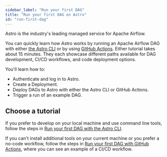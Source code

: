 ```yaml
---
sidebar_label: "Run your first DAG"
title: "Run your first DAG on Astro"
id: "run-first-dag"
---
```



Astro is the industry's leading managed service for Apache Airflow.

You can quickly learn how Astro works by running an Apache Airflow DAG with either [the Astro CLI](first-dag-cli.md) or by using [GitHub Actions](first-dag-github-actions.md). Either tutorial takes about 15 minutes. They each showcase different paths available for DAG development, CI/CD workflows, and code deployment options.

You'll learn how to:

- Authenticate and log in to Astro.
- Create a Deployment.
- Deploy DAGs to Astro with either the Astro CLI or GitHub Actions.
- Trigger a run of an example DAG.

## Choose a tutorial

If you prefer to develop on your local machine and use command line tools, follow the steps in [Run your first DAG with the Astro CLI](first-dag-cli.md).

If you can't install additional tools on your current machine or you prefer a no-code workflow, follow the steps in [Run your first DAG with GitHub Actions](first-dag-github-actions.md), where you can see an example of a CI/CD workflow.
